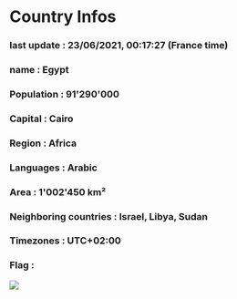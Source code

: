 # Country  Infos
### last update : 23/06/2021, 00:17:27 (France time)

### name : Egypt
### Population : 91'290'000
### Capital : Cairo
### Region : Africa
### Languages : Arabic
### Area : 1'002'450 km²
### Neighboring countries : Israel, Libya, Sudan
### Timezones : UTC+02:00

### Flag :
![](https://restcountries.eu/data/egy.svg)
